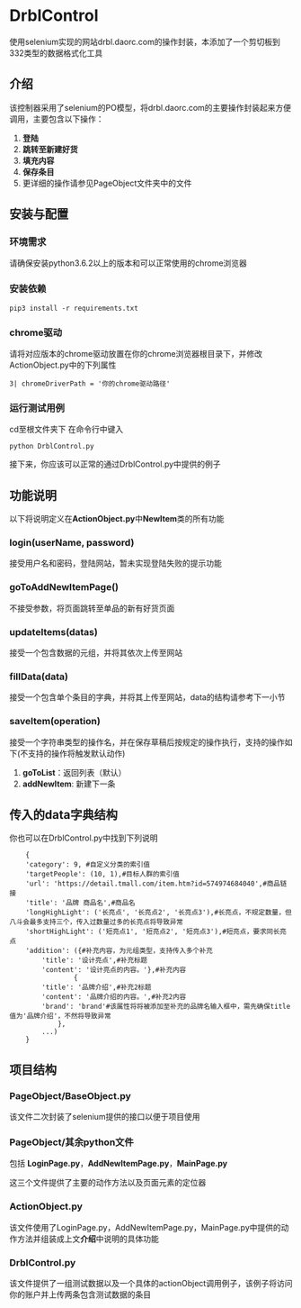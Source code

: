 # DrblControl
使用selenium实现的网站drbl.daorc.com的操作封装，本添加了一个剪切板到332类型的数据格式化工具

## 介绍
该控制器采用了selenium的PO模型，将drbl.daorc.com的主要操作封装起来方便调用，主要包含以下操作：

1. **登陆**
2. **跳转至新建好货**
3. **填充内容**
4. **保存条目**
4. 更详细的操作请参见PageObject文件夹中的文件

## 安装与配置
### 环境需求
请确保安装python3.6.2以上的版本和可以正常使用的chrome浏览器
### 安装依赖
```pip3 install -r requirements.txt```
### chrome驱动
请将对应版本的chrome驱动放置在你的chrome浏览器根目录下，并修改ActionObject.py中的下列属性

```3| chromeDriverPath = '你的chrome驱动路径'```
### 运行测试用例
cd至根文件夹下 在命令行中键入

```python DrblControl.py```

接下来，你应该可以正常的通过DrblControl.py中提供的例子

## 功能说明
以下将说明定义在**ActionObject.py**中**NewItem**类的所有功能

### login(userName, password)
接受用户名和密码，登陆网站，暂未实现登陆失败的提示功能

### goToAddNewItemPage()
不接受参数，将页面跳转至单品的新有好货页面

### updateItems(datas)
接受一个包含数据的元组，并将其依次上传至网站

### fillData(data)
接受一个包含单个条目的字典，并将其上传至网站，data的结构请参考下一小节

### saveItem(operation)
接受一个字符串类型的操作名，并在保存草稿后按规定的操作执行，支持的操作如下(不支持的操作将触发默认动作)

1. **goToList**：返回列表（默认）
2. **addNewItem**: 新建下一条

## 传入的data字典结构
你也可以在DrblControl.py中找到下列说明
```
    {
    'category': 9, #自定义分类的索引值
    'targetPeople': (10, 1),#目标人群的索引值
    'url': 'https://detail.tmall.com/item.htm?id=574974684040',#商品链接
    'title': '品牌 商品名',#商品名
    'longHighLight': ('长亮点', '长亮点2', '长亮点3'),#长亮点，不规定数量，但八斗会最多支持三个，传入过数量过多的长亮点将导致异常
    'shortHighLight': ('短亮点1', '短亮点2', '短亮点3'),#短亮点，要求同长亮点
    'addition': ({#补充内容，为元组类型，支持传入多个补充
        'title': '设计亮点',#补充标题
        'content': '设计亮点的内容。'},#补充内容
                {
        'title': '品牌介绍',#补充2标题
        'content': '品牌介绍的内容。',#补充2内容
        'brand': 'brand'#该属性将将被添加至补充的品牌名输入框中，需先确保title值为'品牌介绍'，不然将导致异常
            },
        ...)
    }
```

## 项目结构
  ### PageObject/BaseObject.py
  该文件二次封装了selenium提供的接口以便于项目使用

  ### PageObject/其余python文件
  包括 **LoginPage.py**，**AddNewItemPage.py**，**MainPage.py**

  这三个文件提供了主要的动作方法以及页面元素的定位器

  ### ActionObject.py
  该文件使用了LoginPage.py，AddNewItemPage.py，MainPage.py中提供的动作方法并组装成上文**介绍**中说明的具体功能

  ### DrblControl.py
  该文件提供了一组测试数据以及一个具体的actionObject调用例子，该例子将访问你的账户并上传两条包含测试数据的条目
